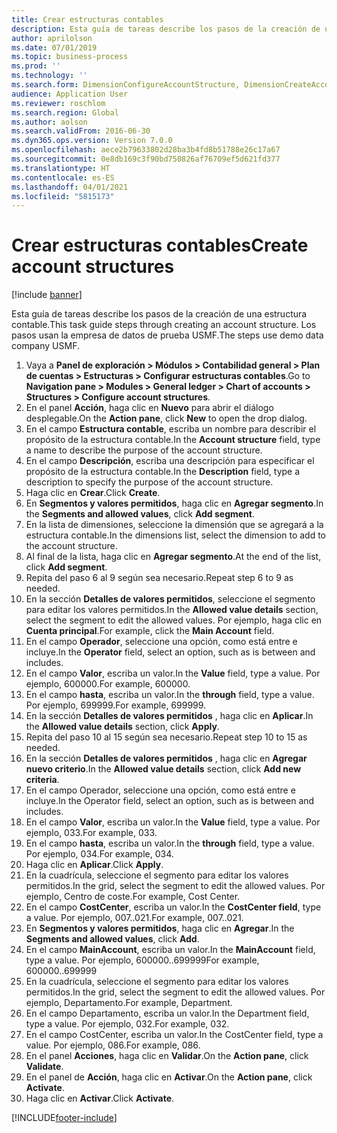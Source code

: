 ```yaml
---
title: Crear estructuras contables
description: Esta guía de tareas describe los pasos de la creación de una estructura contable.
author: aprilolson
ms.date: 07/01/2019
ms.topic: business-process
ms.prod: ''
ms.technology: ''
ms.search.form: DimensionConfigureAccountStructure, DimensionCreateAccountStructure, DimensionHierarchyAddLevel, DimensionHierarchyConstraintActivate
audience: Application User
ms.reviewer: roschlom
ms.search.region: Global
ms.author: aolson
ms.search.validFrom: 2016-06-30
ms.dyn365.ops.version: Version 7.0.0
ms.openlocfilehash: aece2b79633802d28ba3b4fd8b51788e26c17a67
ms.sourcegitcommit: 0e8db169c3f90bd750826af76709ef5d621fd377
ms.translationtype: HT
ms.contentlocale: es-ES
ms.lasthandoff: 04/01/2021
ms.locfileid: "5815173"
---
```

# <a name="create-account-structures"></a><span data-ttu-id="b0e29-103">Crear estructuras contables</span><span class="sxs-lookup"><span data-stu-id="b0e29-103">Create account structures</span></span>

[!include [banner](../../includes/banner.md)]

<span data-ttu-id="b0e29-104">Esta guía de tareas describe los pasos de la creación de una estructura contable.</span><span class="sxs-lookup"><span data-stu-id="b0e29-104">This task guide steps through creating an account structure.</span></span> <span data-ttu-id="b0e29-105">Los pasos usan la empresa de datos de prueba USMF.</span><span class="sxs-lookup"><span data-stu-id="b0e29-105">The steps use demo data company USMF.</span></span>

1. <span data-ttu-id="b0e29-106">Vaya a **Panel de exploración > Módulos > Contabilidad general > Plan de cuentas > Estructuras > Configurar estructuras contables**.</span><span class="sxs-lookup"><span data-stu-id="b0e29-106">Go to **Navigation pane > Modules > General ledger > Chart of accounts > Structures > Configure account structures**.</span></span>
2. <span data-ttu-id="b0e29-107">En el panel **Acción**, haga clic en **Nuevo** para abrir el diálogo desplegable.</span><span class="sxs-lookup"><span data-stu-id="b0e29-107">On the **Action pane**, click **New** to open the drop dialog.</span></span>
3. <span data-ttu-id="b0e29-108">En el campo **Estructura contable**, escriba un nombre para describir el propósito de la estructura contable.</span><span class="sxs-lookup"><span data-stu-id="b0e29-108">In the **Account structure** field, type a name to describe the purpose of the account structure.</span></span>
4. <span data-ttu-id="b0e29-109">En el campo **Descripción**, escriba una descripción para especificar el propósito de la estructura contable.</span><span class="sxs-lookup"><span data-stu-id="b0e29-109">In the **Description** field, type a description to specify the purpose of the account structure.</span></span>
5. <span data-ttu-id="b0e29-110">Haga clic en **Crear**.</span><span class="sxs-lookup"><span data-stu-id="b0e29-110">Click **Create**.</span></span>
6. <span data-ttu-id="b0e29-111">En **Segmentos y valores permitidos**, haga clic en **Agregar segmento**.</span><span class="sxs-lookup"><span data-stu-id="b0e29-111">In the **Segments and allowed values**, click **Add segment**.</span></span>
7. <span data-ttu-id="b0e29-112">En la lista de dimensiones, seleccione la dimensión que se agregará a la estructura contable.</span><span class="sxs-lookup"><span data-stu-id="b0e29-112">In the dimensions list, select the dimension to add to the account structure.</span></span>
8. <span data-ttu-id="b0e29-113">Al final de la lista, haga clic en **Agregar segmento**.</span><span class="sxs-lookup"><span data-stu-id="b0e29-113">At the end of the list, click **Add segment**.</span></span>
9. <span data-ttu-id="b0e29-114">Repita del paso 6 al 9 según sea necesario.</span><span class="sxs-lookup"><span data-stu-id="b0e29-114">Repeat step 6 to 9 as needed.</span></span>
10. <span data-ttu-id="b0e29-115">En la sección **Detalles de valores permitidos**, seleccione el segmento para editar los valores permitidos.</span><span class="sxs-lookup"><span data-stu-id="b0e29-115">In the **Allowed value details** section, select the segment to edit the allowed values.</span></span>
    <span data-ttu-id="b0e29-116">Por ejemplo, haga clic en **Cuenta principal**.</span><span class="sxs-lookup"><span data-stu-id="b0e29-116">For example, click the **Main Account** field.</span></span>  
11. <span data-ttu-id="b0e29-117">En el campo **Operador**, seleccione una opción, como está entre e incluye.</span><span class="sxs-lookup"><span data-stu-id="b0e29-117">In the **Operator** field, select an option, such as is between and includes.</span></span>
12. <span data-ttu-id="b0e29-118">En el campo **Valor**, escriba un valor.</span><span class="sxs-lookup"><span data-stu-id="b0e29-118">In the **Value** field, type a value.</span></span> <span data-ttu-id="b0e29-119">Por ejemplo, 600000.</span><span class="sxs-lookup"><span data-stu-id="b0e29-119">For example, 600000.</span></span>  
13. <span data-ttu-id="b0e29-120">En el campo **hasta**, escriba un valor.</span><span class="sxs-lookup"><span data-stu-id="b0e29-120">In the **through** field, type a value.</span></span> <span data-ttu-id="b0e29-121">Por ejemplo, 699999.</span><span class="sxs-lookup"><span data-stu-id="b0e29-121">For example, 699999.</span></span>  
14. <span data-ttu-id="b0e29-122">En la sección **Detalles de valores permitidos** , haga clic en **Aplicar**.</span><span class="sxs-lookup"><span data-stu-id="b0e29-122">In the **Allowed value details** section, click **Apply**.</span></span>
15. <span data-ttu-id="b0e29-123">Repita del paso 10 al 15 según sea necesario.</span><span class="sxs-lookup"><span data-stu-id="b0e29-123">Repeat step 10 to 15 as needed.</span></span>  
16. <span data-ttu-id="b0e29-124">En la sección **Detalles de valores permitidos** , haga clic en **Agregar nuevo criterio**.</span><span class="sxs-lookup"><span data-stu-id="b0e29-124">In the **Allowed value details** section, click **Add new criteria**.</span></span>
17. <span data-ttu-id="b0e29-125">En el campo Operador, seleccione una opción, como está entre e incluye.</span><span class="sxs-lookup"><span data-stu-id="b0e29-125">In the Operator field, select an option, such as is between and includes.</span></span>
18. <span data-ttu-id="b0e29-126">En el campo **Valor**, escriba un valor.</span><span class="sxs-lookup"><span data-stu-id="b0e29-126">In the **Value** field, type a value.</span></span> <span data-ttu-id="b0e29-127">Por ejemplo, 033.</span><span class="sxs-lookup"><span data-stu-id="b0e29-127">For example, 033.</span></span>  
19. <span data-ttu-id="b0e29-128">En el campo **hasta**, escriba un valor.</span><span class="sxs-lookup"><span data-stu-id="b0e29-128">In the **through** field, type a value.</span></span> <span data-ttu-id="b0e29-129">Por ejemplo, 034.</span><span class="sxs-lookup"><span data-stu-id="b0e29-129">For example, 034.</span></span>  
20. <span data-ttu-id="b0e29-130">Haga clic en **Aplicar**.</span><span class="sxs-lookup"><span data-stu-id="b0e29-130">Click **Apply**.</span></span>
21. <span data-ttu-id="b0e29-131">En la cuadrícula, seleccione el segmento para editar los valores permitidos.</span><span class="sxs-lookup"><span data-stu-id="b0e29-131">In the grid, select the segment to edit the allowed values.</span></span> <span data-ttu-id="b0e29-132">Por ejemplo, Centro de coste.</span><span class="sxs-lookup"><span data-stu-id="b0e29-132">For example, Cost Center.</span></span>  
22. <span data-ttu-id="b0e29-133">En el campo **CostCenter**, escriba un valor.</span><span class="sxs-lookup"><span data-stu-id="b0e29-133">In the **CostCenter field**, type a value.</span></span> <span data-ttu-id="b0e29-134">Por ejemplo, 007..021.</span><span class="sxs-lookup"><span data-stu-id="b0e29-134">For example, 007..021.</span></span>  
23. <span data-ttu-id="b0e29-135">En **Segmentos y valores permitidos**, haga clic en **Agregar**.</span><span class="sxs-lookup"><span data-stu-id="b0e29-135">In the **Segments and allowed values**, click **Add**.</span></span>
24. <span data-ttu-id="b0e29-136">En el campo **MainAccount**, escriba un valor.</span><span class="sxs-lookup"><span data-stu-id="b0e29-136">In the **MainAccount** field, type a value.</span></span> <span data-ttu-id="b0e29-137">Por ejemplo, 600000..699999</span><span class="sxs-lookup"><span data-stu-id="b0e29-137">For example, 600000..699999</span></span>  
25. <span data-ttu-id="b0e29-138">En la cuadrícula, seleccione el segmento para editar los valores permitidos.</span><span class="sxs-lookup"><span data-stu-id="b0e29-138">In the grid, select the segment to edit the allowed values.</span></span> <span data-ttu-id="b0e29-139">Por ejemplo, Departamento.</span><span class="sxs-lookup"><span data-stu-id="b0e29-139">For example, Department.</span></span>  
26. <span data-ttu-id="b0e29-140">En el campo Departamento, escriba un valor.</span><span class="sxs-lookup"><span data-stu-id="b0e29-140">In the Department field, type a value.</span></span> <span data-ttu-id="b0e29-141">Por ejemplo, 032.</span><span class="sxs-lookup"><span data-stu-id="b0e29-141">For example, 032.</span></span>  
27. <span data-ttu-id="b0e29-142">En el campo CostCenter, escriba un valor.</span><span class="sxs-lookup"><span data-stu-id="b0e29-142">In the CostCenter field, type a value.</span></span> <span data-ttu-id="b0e29-143">Por ejemplo, 086.</span><span class="sxs-lookup"><span data-stu-id="b0e29-143">For example, 086.</span></span>  
28. <span data-ttu-id="b0e29-144">En el panel **Acciones**, haga clic en **Validar**.</span><span class="sxs-lookup"><span data-stu-id="b0e29-144">On the **Action pane**, click **Validate**.</span></span>
29. <span data-ttu-id="b0e29-145">En el panel de **Acción**, haga clic en **Activar**.</span><span class="sxs-lookup"><span data-stu-id="b0e29-145">On the **Action pane**, click **Activate**.</span></span>
30. <span data-ttu-id="b0e29-146">Haga clic en **Activar**.</span><span class="sxs-lookup"><span data-stu-id="b0e29-146">Click **Activate**.</span></span>



[!INCLUDE[footer-include](../../../includes/footer-banner.md)]